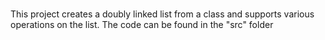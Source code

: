 # 
This project creates a doubly linked list from a class and supports various operations on the list.
The code can be found in the "src" folder
